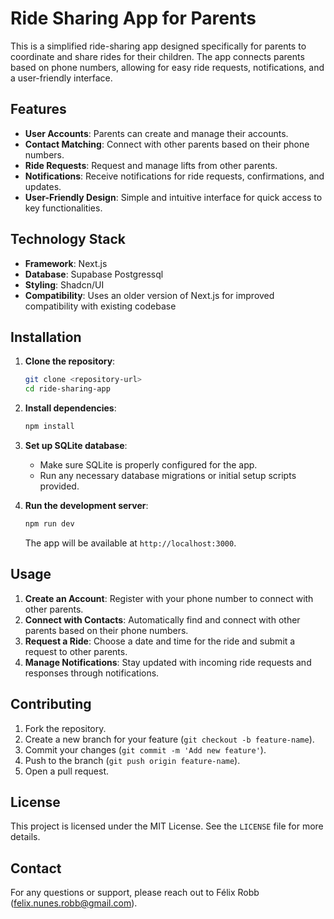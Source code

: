 # Ride Sharing App for Parents

This is a simplified ride-sharing app designed specifically for parents to coordinate and share rides for their children. The app connects parents based on phone numbers, allowing for easy ride requests, notifications, and a user-friendly interface.

## Features

- **User Accounts**: Parents can create and manage their accounts.
- **Contact Matching**: Connect with other parents based on their phone numbers.
- **Ride Requests**: Request and manage lifts from other parents.
- **Notifications**: Receive notifications for ride requests, confirmations, and updates.
- **User-Friendly Design**: Simple and intuitive interface for quick access to key functionalities.

## Technology Stack

- **Framework**: Next.js
- **Database**: Supabase Postgressql
- **Styling**: Shadcn/UI
- **Compatibility**: Uses an older version of Next.js for improved compatibility with existing codebase

## Installation

1. **Clone the repository**:

   ```bash
   git clone <repository-url>
   cd ride-sharing-app
   ```

2. **Install dependencies**:

   ```bash
   npm install
   ```

3. **Set up SQLite database**:

   - Make sure SQLite is properly configured for the app.
   - Run any necessary database migrations or initial setup scripts provided.

4. **Run the development server**:

   ```bash
   npm run dev
   ```

   The app will be available at `http://localhost:3000`.

## Usage

1. **Create an Account**: Register with your phone number to connect with other parents.
2. **Connect with Contacts**: Automatically find and connect with other parents based on their phone numbers.
3. **Request a Ride**: Choose a date and time for the ride and submit a request to other parents.
4. **Manage Notifications**: Stay updated with incoming ride requests and responses through notifications.

## Contributing

1. Fork the repository.
2. Create a new branch for your feature (`git checkout -b feature-name`).
3. Commit your changes (`git commit -m 'Add new feature'`).
4. Push to the branch (`git push origin feature-name`).
5. Open a pull request.

## License

This project is licensed under the MIT License. See the `LICENSE` file for more details.

## Contact

For any questions or support, please reach out to Félix Robb (felix.nunes.robb@gmail.com).
